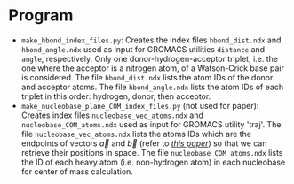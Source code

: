# Program

* `make_hbond_index_files.py`: Creates the index files `hbond_dist.ndx` and `hbond_angle.ndx` used as input for GROMACS utilities `distance` and `angle`, respectively. Only one donor-hydrogen-acceptor triplet, i.e. the one where the acceptor is a nitrogen atom, of a Watson-Crick base pair is considered. The file `hbond_dist.ndx` lists the atom IDs of the donor and acceptor atoms. The file `hbond_angle.ndx` lists the atom IDs of each triplet in this order: hydrogen, donor, then acceptor.
* `make_nucleobase_plane_COM_index_files.py` (not used for paper):  Creates index files `nucleobase_vec_atoms.ndx` and `nucleobase_COM_atoms.ndx` used as input for GROMACS utility 'traj'. The file `nucleobase_vec_atoms.ndx` lists the atoms IDs which are the endpoints of vectors $\vec{a}$ and $\vec{b}$ (refer to <cite>[this paper][1]</cite>) so that we can retrieve their positions in space. The file `nucleobase_COM_atoms.ndx` lists the ID of each heavy atom (i.e. non-hydrogen atom) in each nucleobase for center of mass calculation.

[1]: https://doi.org/10.1021/ct501025q

